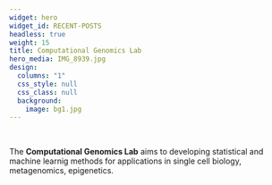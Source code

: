 ```yaml
---
widget: hero
widget_id: RECENT-POSTS
headless: true
weight: 15
title: Computational Genomics Lab
hero_media: IMG_8939.jpg
design:
  columns: "1"
  css_style: null
  css_class: null
  background:
    image: bg1.jpg
---
```

<br>

The **Computational Genomics Lab** aims to developing statistical and machine learnig methods for applications in single cell biology, metagenomics, epigenetics.
